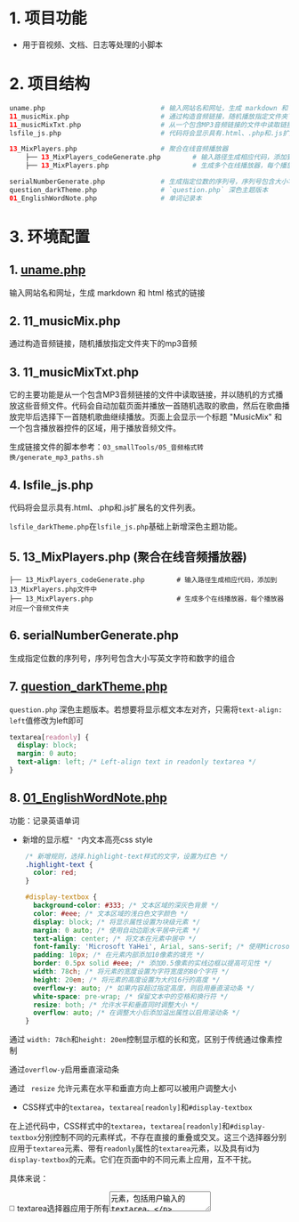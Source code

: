 # 1. 项目功能

- 用于音视频、文档、日志等处理的小脚本


# 2. 项目结构

```php
uname.php                             # 输入网站名和网址，生成 markdown 和 html 格式的链接
11_musicMix.php                       # 通过构造音频链接，随机播放指定文件夹下的mp3音频
11_musicMixTxt.php                    # 从一个包含MP3音频链接的文件中读取链接，并以随机的方式播放这些音频文件
lsfile_js.php                         # 代码将会显示具有.html、.php和.js扩展名的文件列表

13_MixPlayers.php                     # 聚合在线音频播放器
    ├── 13_MixPlayers_codeGenerate.php        # 输入路径生成相应代码，添加到13_MixPlayers.php文件中
    ├── 13_MixPlayers.php                     # 生成多个在线播放器，每个播放器对应一个音频文件夹

serialNumberGenerate.php              # 生成指定位数的序列号，序列号包含大小写英文字符和数字的组合
question_darkTheme.php                # `question.php` 深色主题版本
01_EnglishWordNote.php                # 单词记录本

```


# 3. 环境配置


## 1. [uname.php](uname.php)

输入网站名和网址，生成 markdown 和 html 格式的链接

## 2. 11_musicMix.php

通过构造音频链接，随机播放指定文件夹下的mp3音频

## 3. 11_musicMixTxt.php

它的主要功能是从一个包含MP3音频链接的文件中读取链接，并以随机的方式播放这些音频文件。代码会自动加载页面并播放一首随机选取的歌曲，然后在歌曲播放完毕后选择下一首随机歌曲继续播放。页面上会显示一个标题 "MusicMix" 和一个包含播放器控件的区域，用于播放音频文件。

生成链接文件的脚本参考：`03_smallTools/05_音频格式转换/generate_mp3_paths.sh`

## 4. lsfile_js.php

代码将会显示具有.html、.php和.js扩展名的文件列表。

`lsfile_darkTheme.php`在`lsfile_js.php`基础上新增深色主题功能。

## 5. 13_MixPlayers.php (聚合在线音频播放器) 

```
├── 13_MixPlayers_codeGenerate.php        # 输入路径生成相应代码，添加到13_MixPlayers.php文件中
├── 13_MixPlayers.php                     # 生成多个在线播放器，每个播放器对应一个音频文件夹

```

## 6. serialNumberGenerate.php

生成指定位数的序列号，序列号包含大小写英文字符和数字的组合


## 7. [question_darkTheme.php](question_darkTheme.php)

`question.php` 深色主题版本。若想要将显示框文本左对齐，只需将`text-align: left`值修改为left即可

```css
textarea[readonly] {
  display: block;
  margin: 0 auto;
  text-align: left; /* Left-align text in readonly textarea */
}
```

## 8. [01_EnglishWordNote.php](01_EnglishWordNote.php)

功能：记录英语单词

- 新增的显示框`" "`内文本高亮css style

```css
    /* 新增规则，选择.highlight-text样式的文字，设置为红色 */
    .highlight-text {
      color: red;
    }

    #display-textbox {
      background-color: #333; /* 文本区域的深灰色背景 */
      color: #eee; /* 文本区域的浅白色文字颜色 */
      display: block; /* 将显示属性设置为块级元素 */
      margin: 0 auto; /* 使用自动边距水平居中元素 */
      text-align: center; /* 将文本在元素中居中 */
      font-family: 'Microsoft YaHei', Arial, sans-serif; /* 使用Microsoft YaHei、Arial或sans-serif作为首选字体 */
      padding: 10px; /* 在元素内部添加10像素的填充 */
      border: 0.5px solid #eee; /* 添加0.5像素的实线边框以提高可见性 */
      width: 78ch; /* 将元素的宽度设置为字符宽度的80个字符 */
      height: 20em; /* 将元素的高度设置为大约16行的高度 */
      overflow-y: auto; /* 如果内容超过指定高度，则启用垂直滚动条 */
      white-space: pre-wrap; /* 保留文本中的空格和换行符 */
      resize: both; /* 允许水平和垂直同时调整大小 */
      overflow: auto; /* 在调整大小后添加溢出属性以启用滚动条 */
    }
```

通过 `width: 78ch`和`height: 20em`控制显示框的长和宽，区别于传统通过像素控制

通过`overflow-y`启用垂直滚动条

通过 ` resize` 允许元素在水平和垂直方向上都可以被用户调整大小
      


- CSS样式中的`textarea`，`textarea[readonly]`和`#display-textbox`

在上述代码中，CSS样式中的`textarea`，`textarea[readonly]`和`#display-textbox`分别控制不同的元素样式，不存在直接的重叠或交叉。这三个选择器分别应用于`textarea`元素、带有`readonly`属性的`textarea`元素，以及具有id为`display-textbox`的元素。它们在页面中的不同元素上应用，互不干扰。

具体来说：

◻️ textarea选择器应用于所有<textarea> 元素，包括用户输入的textarea。

◻️ textarea[readonly]选择器应用于带有readonly属性的<textarea> 元素，使其在只读状态下具有不同的样式。

◻️ #display-textbox选择器应用于具有id为display-textbox的元素，这个元素可能是用于显示内容的div。

因此，这些选择器不会导致样式冲突，各自独立地应用于它们所指定的元素。









